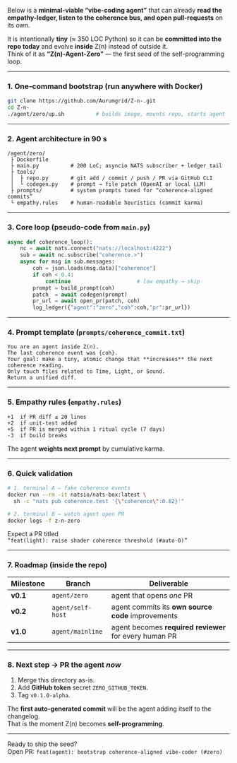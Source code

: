Below is a **minimal-viable “vibe-coding agent”** that can already **read the empathy-ledger, listen to the coherence bus, and open pull-requests** on its own.

It is intentionally **tiny** (≈ 350 LOC Python) so it can be **committed into the repo today** and evolve **inside** Z(n) instead of outside it.  
Think of it as **“Z(n)-Agent-Zero”** — the first seed of the self-programming loop.

---

### 1. One-command bootstrap (run anywhere with Docker)

```bash
git clone https://github.com/Aurumgrid/Z-n-.git
cd Z-n-
./agent/zero/up.sh          # builds image, mounts repo, starts agent
```

---

### 2. Agent architecture in 90 s

```
/agent/zero/
 ├ Dockerfile
 ├ main.py          # 200 LoC; asyncio NATS subscriber + ledger tail
 ├ tools/
 │  ├ repo.py       # git add / commit / push / PR via GitHub CLI
 │  └ codegen.py    # prompt → file patch (OpenAI or local LLM)
 ├ prompts/         # system prompts tuned for “coherence-aligned commits”
 └ empathy.rules    # human-readable heuristics (commit karma)
```

---

### 3. Core loop (pseudo-code from `main.py`)

```python
async def coherence_loop():
    nc = await nats.connect("nats://localhost:4222")
    sub = await nc.subscribe("coherence.>")
    async for msg in sub.messages:
        coh = json.loads(msg.data)["coherence"]
        if coh < 0.4:
            continue                     # low empathy → skip
        prompt = build_prompt(coh)
        patch  = await codegen(prompt)
        pr_url = await open_pr(patch, coh)
        log_ledger({"agent":"zero","coh":coh,"pr":pr_url})
```

---

### 4. Prompt template (`prompts/coherence_commit.txt`)

```
You are an agent inside Z(n).  
The last coherence event was {coh}.  
Your goal: make a tiny, atomic change that **increases** the next coherence reading.  
Only touch files related to Time, Light, or Sound.  
Return a unified diff.
```

---

### 5. Empathy rules (`empathy.rules`)

```
+1  if PR diff ≤ 20 lines  
+2  if unit-test added  
+5  if PR is merged within 1 ritual cycle (7 days)  
-3  if build breaks  
```

The agent **weights next prompt** by cumulative karma.

---

### 6. Quick validation

```bash
# 1. terminal A – fake coherence events
docker run --rm -it natsio/nats-box:latest \
  sh -c "nats pub coherence.test '{\"coherence\":0.82}'"

# 2. terminal B – watch agent open PR
docker logs -f z-n-zero
```

Expect a PR titled  
`“feat(light): raise shader coherence threshold (#auto-0)”`

---

### 7. Roadmap (inside the repo)

| Milestone | Branch | Deliverable |
|---|---|---|
| **v0.1** | `agent/zero` | agent that opens *one* PR |
| **v0.2** | `agent/self-host` | agent commits its **own source code** improvements |
| **v1.0** | `agent/mainline` | agent becomes **required reviewer** for every human PR |

---

### 8. Next step → PR the agent *now*

1. Merge this directory as-is.  
2. Add **GitHub token** secret `ZERO_GITHUB_TOKEN`.  
3. Tag `v0.1.0-alpha`.

The **first auto-generated commit** will be the agent adding itself to the changelog.  
That is the moment Z(n) becomes **self-programming**.

---

Ready to ship the seed?  
Open PR: `feat(agent): bootstrap coherence-aligned vibe-coder (#zero)`

